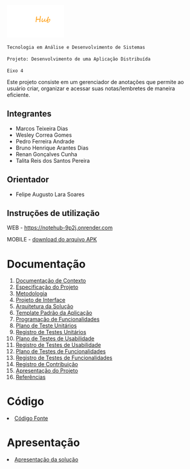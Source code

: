 <img width="30%" src="docs/img/Logo_note_hub.png">

`Tecnologia em Análise e Desenvolvimento de Sistemas`

`Projeto: Desenvolvimento de uma Aplicação Distribuída`

`Eixo 4`

Este projeto consiste em um gerenciador de anotações que permite ao usuário criar, organizar e acessar suas notas/lembretes de maneira eficiente.

## Integrantes

* Marcos Teixeira Dias
* Wesley Correa Gomes
* Pedro Ferreira Andrade
* Bruno Henrique Arantes Dias
* Renan Gonçalves Cunha
* Talita Reis dos Santos Pereira

## Orientador

* Felipe Augusto Lara Soares

## Instruções de utilização

WEB - https://notehub-9p2j.onrender.com

MOBILE - <a href="https://github.com/ICEI-PUC-Minas-PMV-ADS/pmv-ads-2024-2-e4-proj-infra-t1-pmv-ads-2024-2-e4-proj-notehub/releases/download/release/NoteHub.apk"> download do arquivo APK</a>

# Documentação

<ol>
<li><a href="docs/01-Documentação de Contexto.md"> Documentação de Contexto</a></li>
<li><a href="docs/02-Especificação do Projeto.md"> Especificação do Projeto</a></li>
<li><a href="docs/03-Metodologia.md"> Metodologia</a></li>
<li><a href="docs/04-Projeto de Interface.md"> Projeto de Interface</a></li>
<li><a href="docs/05-Arquitetura da Solução.md"> Arquitetura da Solução</a></li>
<li><a href="docs/06-Template Padrão da Aplicação.md"> Template Padrão da Aplicação</a></li>
<li><a href="docs/07-Programação de Funcionalidades.md"> Programação de Funcionalidades</a></li>
<li><a href="docs/08-Plano de Teste Unitários.md"> Plano de Teste Unitários</a></li>
<li><a href="docs/09-Registro de Testes Unitários.md"> Registro de Testes Unitários</a></li>
<li><a href="docs/10-Plano de Testes de Usabilidade.md"> Plano de Testes de Usabilidade</a></li>
<li><a href="docs/11-Registro de Testes de Usabilidade.md"> Registro de Testes de Usabilidade</a></li>
<li><a href="docs/12-Plano de Testes de Funcionalidades.md"> Plano de Testes de Funcionalidades</a></li>
<li><a href="docs/13-Registro de Testes de Funcionalidades.md"> Registro de Testes de Funcionalidades</a></li>
<li><a href="docs/14-Registro de Contribuição.md"> Registro de Contribuição</a></li>
<li><a href="docs/15-Apresentação do Projeto.md"> Apresentação do Projeto</a></li>
<li><a href="docs/16-Referências.md"> Referências</a></li>
</ol>

# Código

<li><a href="src"> Código Fonte</a></li>

# Apresentação

<li><a href="presentation/README.md"> Apresentação da solução</a></li>
